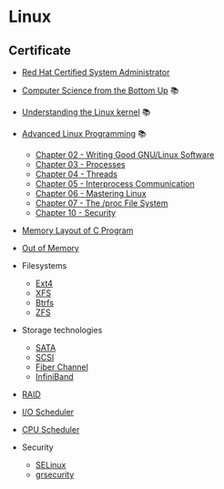 # Linux
## Certificate
- [Red Hat Certified System Administrator](https://www.redhat.com/en/services/certification/rhcsa)




- [Computer Science from the Bottom Up](https://www.bottomupcs.com/) :books:
- [Understanding the Linux kernel](http://shop.oreilly.com/product/9780596005658.do) :books:
- [Advanced Linux Programming](http://advancedlinuxprogramming.com/alp-folder/) :books:
  - [Chapter 02 - Writing Good GNU/Linux Software](http://advancedlinuxprogramming.com/alp-folder/alp-ch02-writing-good-gnu-linux-software.pdf)
  - [Chapter 03 - Processes](http://advancedlinuxprogramming.com/alp-folder/alp-ch03-processes.pdf)
  - [Chapter 04 - Threads](http://advancedlinuxprogramming.com/alp-folder/alp-ch04-threads.pdf)
  - [Chapter 05 - Interprocess Communication](http://advancedlinuxprogramming.com/alp-folder/alp-ch05-ipc.pdf)
  - [Chapter 06 - Mastering Linux](http://advancedlinuxprogramming.com/alp-folder/alp-ch06-mastering-linux.pdf)
  - [Chapter 07 - The /proc File System](http://advancedlinuxprogramming.com/alp-folder/alp-ch07-proc-filesystem.pdf)
  - [Chapter 10 - Security](http://advancedlinuxprogramming.com/alp-folder/alp-ch10-security.pdf)
- [Memory Layout of C Program](http://cs-fundamentals.com/c-programming/memory-layout-of-c-program-code-data-segments.php)
- [Out of Memory](http://www.linuxdevcenter.com/pub/a/linux/2006/11/30/linux-out-of-memory.html)
- Filesystems
  - [Ext4](https://en.wikipedia.org/wiki/Ext4)
  - [XFS](https://en.wikipedia.org/wiki/XFS)
  - [Btrfs](https://en.wikipedia.org/wiki/Btrfs)
  - [ZFS](https://en.wikipedia.org/wiki/ZFS)
- Storage technologies
  - [SATA](https://en.wikipedia.org/wiki/Serial_ATA)
  - [SCSI](https://en.wikipedia.org/wiki/SCSI)
  - [Fiber Channel](https://en.wikipedia.org/wiki/Fibre_Channel)
  - [InfiniBand](https://en.wikipedia.org/wiki/InfiniBand)
- [RAID](http://www.storagecraft.com/blog/raid-performance/)
- [I/O Scheduler](http://www.admon.org/system-tuning/a-comparison-of-io-schedulers/)
- [CPU Scheduler](https://doc.opensuse.org/documentation/html/openSUSE_121/opensuse-tuning/cha.tuning.taskscheduler.html)
- Security
  - [SELinux](https://en.wikipedia.org/wiki/Security-Enhanced_Linux)
  - [grsecurity](https://en.wikipedia.org/wiki/Grsecurity) 
